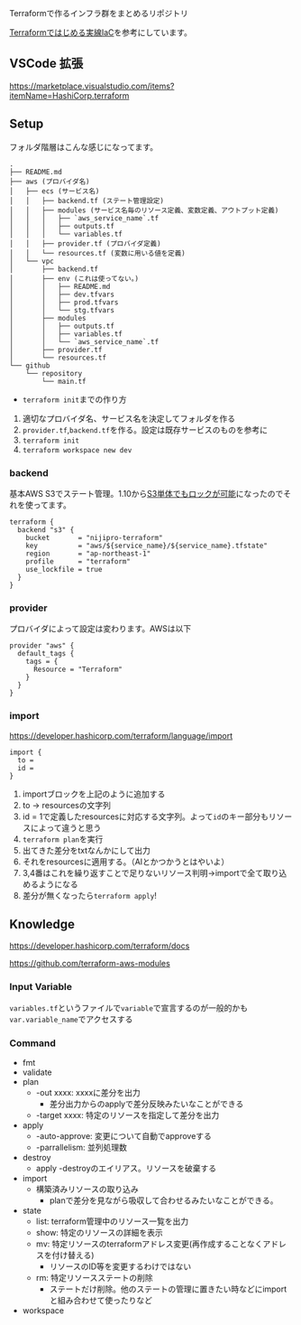 Terraformで作るインフラ群をまとめるリポジトリ

[Terraformではじめる実線IaC](https://www.oreilly.co.jp/books/9784814400133/)を参考にしています。

## VSCode 拡張

https://marketplace.visualstudio.com/items?itemName=HashiCorp.terraform

## Setup

フォルダ階層はこんな感じになってます。

```
.
├── README.md
├── aws (プロバイダ名)
│   ├── ecs (サービス名)
│   │   ├── backend.tf (ステート管理設定)
│   │   ├── modules (サービス名毎のリソース定義、変数定義、アウトプット定義)
│   │   │   ├── `aws_service_name`.tf
│   │   │   ├── outputs.tf
│   │   │   └── variables.tf
│   │   ├── provider.tf (プロバイダ定義)
│   │   └── resources.tf (変数に用いる値を定義)
│   └── vpc
│       ├── backend.tf
│       ├── env (これは使ってない。)
│       │   ├── README.md
│       │   ├── dev.tfvars
│       │   ├── prod.tfvars
│       │   └── stg.tfvars
│       ├── modules
│       │   ├── outputs.tf
│       │   ├── variables.tf
│       │   └── `aws_service_name`.tf
│       ├── provider.tf
│       └── resources.tf
└── github
    └── repository
        └── main.tf
```

- `terraform init`までの作り方

1. 適切なプロバイダ名、サービス名を決定してフォルダを作る
2. `provider.tf`,`backend.tf`を作る。設定は既存サービスのものを参考に
3. `terraform init`
4. `terraform workspace new dev`

### backend

基本AWS S3でステート管理。1.10から[S3単体でもロックが可能](https://github.com/hashicorp/terraform/pull/35661)になったのでそれを使ってます。

```
terraform {
  backend "s3" {
    bucket       = "nijipro-terraform"
    key          = "aws/${service_name}/${service_name}.tfstate"
    region       = "ap-northeast-1"
    profile      = "terraform"
    use_lockfile = true
  }
}
```

### provider

プロバイダによって設定は変わります。AWSは以下

```
provider "aws" {
  default_tags {
    tags = {
      Resource = "Terraform"
    }
  }
}
```

### import

https://developer.hashicorp.com/terraform/language/import

```
import {
  to =
  id =
}
```

1. importブロックを上記のように追加する
  1. to -> resourcesの文字列
  2. id = 1で定義したresourcesに対応する文字列。よって`id`のキー部分もリソースによって違うと思う
2. `terraform plan`を実行
3. 出てきた差分をtxtなんかにして出力
4. それをresourcesに適用する。（AIとかつかうとはやいよ）
  1. 3,4番はこれを繰り返すことで足りないリソース判明→importで全て取り込めるようになる
5. 差分が無くなったら`terraform apply`!

## Knowledge

https://developer.hashicorp.com/terraform/docs

https://github.com/terraform-aws-modules

### Input Variable

`variables.tf`というファイルで`variable`で宣言するのが一般的かも
`var.variable_name`でアクセスする

### Command

- fmt
- validate
- plan
  - -out xxxx: xxxxに差分を出力
    - 差分出力からのapplyで差分反映みたいなことができる
  - -target xxxx: 特定のリソースを指定して差分を出力
- apply
  - -auto-approve: 変更について自動でapproveする
  - -parrallelism: 並列処理数
- destroy
  - apply -destroyのエイリアス。リソースを破棄する
- import
  - 構築済みリソースの取り込み
    - planで差分を見ながら吸収して合わせるみたいなことができる。
- state
  - list: terraform管理中のリソース一覧を出力
  - show: 特定のリソースの詳細を表示
  - mv: 特定リソースのterraformアドレス変更(再作成することなくアドレスを付け替える)
    - リソースのID等を変更するわけではない
  - rm: 特定リソースステートの削除
    - ステートだけ削除。他のステートの管理に置きたい時などにimportと組み合わせて使ったりなど
- workspace
